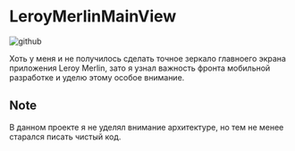 # LeroyMerlinMainView

![github](https://user-images.githubusercontent.com/60622982/115469536-7d127b00-a23d-11eb-83c0-36a5bff75944.gif)

Хоть у меня и не получилось сделать точное зеркало главноего экрана приложения Leroy Merlin, зато я узнал важность фронта мобильной разработке и уделю этому особое внимание.  

## Note
В данном проекте я не уделял внимание архитектуре, но тем не менее старался писать чистый код.
